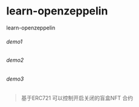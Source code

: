 # learn-openzeppelin
learn-openzeppelin


###### demo1 

###### demo2

###### demo3
 > 基于ERC721 可以控制开启关闭的盲盒NFT 合约
